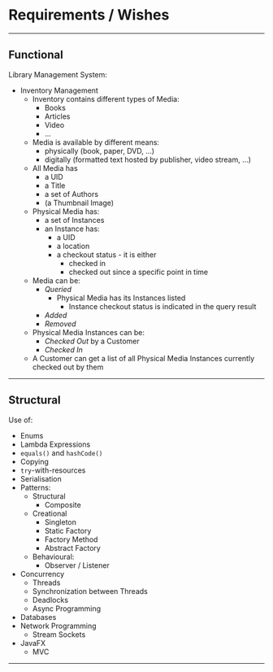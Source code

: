 # Requirements / Wishes

---

## Functional

Library Management System:

- Inventory Management
  - Inventory contains different types of Media:
    - Books
    - Articles
    - Video
    - ...
  - Media is available by different means:
    - physically (book, paper, DVD, ...)
    - digitally (formatted text hosted by publisher, video stream, ...)
  - All Media has
    - a UID
    - a Title
    - a set of Authors
    - (a Thumbnail Image)
  - Physical Media has:
    - a set of Instances
    - an Instance has:
      - a UID
      - a location
      - a checkout status - it is either
        - checked in
        - checked out since a specific point in time
  - Media can be:
    - *Queried*
      - Physical Media has its Instances listed
        - Instance checkout status is indicated in the query result
    - *Added*
    - *Removed*
  - Physical Media Instances can be:
    - *Checked Out* by a Customer
    - *Checked In*
  - A Customer can get a list of all Physical Media Instances currently checked out by them

---

## Structural

Use of:

- Enums
- Lambda Expressions
- `equals()` and `hashCode()`
- Copying
- `try`-with-resources
- Serialisation
- Patterns:
  - Structural
    - Composite
  - Creational
    - Singleton
    - Static Factory
    - Factory Method
    - Abstract Factory
  - Behavioural:
    - Observer / Listener
- Concurrency
  - Threads
  - Synchronization between Threads
  - Deadlocks
  - Async Programming
- Databases
- Network Programming
  - Stream Sockets
- JavaFX
  - MVC

---